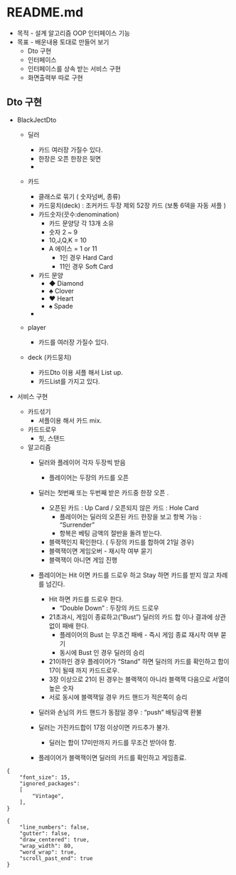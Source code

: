 # README.md
- 목적 - 설계 알고리즘 OOP 인터페이스 기능
- 목표 - 배운내용 토대로 만들어 보기 
    - Dto 구현
    - 인터페이스
    - 인터페이스를 상속 받는 서비스 구현
    - 화면출력부 따로 구현

## Dto 구현

- BlackJectDto
    - 딜러
        - 카드 여러장 가질수 있다.
        - 한장은 오픈 한장은 뒷면
        - 
    - 카드
        - 클래스로 묶기 ( 숫자넘버, 종류)
        - 카드뭉치(deck) : 조커카드 두장 제외 52장 카드 (보통 6덱을 자동 셔플 )
        - 카드숫자(끗수:denomination)
            - 카드 문양당 각 13개 소유
            - 숫자 2 ~ 9
            - 10,J,Q,K = 10
            - A 에이스 = 1 or 11
                - 1인 경우 Hard Card
                - 11인 경우 Soft Card
        - 카드 문양
            - ◆ Diamond
            - ♣ Clover
            - ♥ Heart
            - ♠ Spade
        - 
        
    - player
        - 카드를 여러장 가질수 있다.
    - deck (카드뭉치)
        - 카드Dto 이용 셔플 해서  List up.
        - 카드List를 가지고 있다.
        
- 서비스 구현
    - 카드섞기
        - 셔플이용 해서 카드 mix.
    - 카드드로우
        - 힛, 스탠드
    - 알고리즘
        - 딜러와 플레이어 각자 두장씩 받음
            - 플레이어는 두장의 카드를 오픈
                
                
        - 딜러는 첫번째 또는 두번째 받은 카드중 한장 오픈 .
            - 오픈된 카드 : Up Card / 오픈되지 않은 카드 : Hole Card
                - 플레이어는 딜러의 오픈된 카드 한장을 보고 항복 가능 : “Surrender”
                - 항복은 베팅 금액의 절반을 돌려 받는다.
            - 블랙잭인지 확인한다. ( 두장의 카드를 합하여 21일 경우)
            - 블랙잭이면 게임오버  - 재시작 여부 묻기
            - 블랙잭이 아니면 게임 진행
            
        - 플레이어는 Hit 이면 카드를 드로우 하고 Stay 하면 카드를 받지 않고 차례를 넘긴다.
            - Hit 하면 카드를 드로우 한다.
                - “Double Down” : 두장의 카드 드로우
            - 21초과시, 게임이 종료하고(”Bust”) 딜러의 카드 합 이나 결과에 상관 없이 패배 한다.
                - 플레이어의 Bust 는 무조건 패배 - 즉시 게임 종료 재시작 여부 묻기
                - 동시에 Bust 인 경우 딜러의 승리
            - 21이하인 경우 플레이어가 “Stand” 하면 딜러의 카드를 확인하고 합이 17이 될때 까지 카드드로우.
            - 3장 이상으로 21이 된 경우는 블랙잭이 아니라 블랙잭 다음으로 서열이 높은 숫자
            - 서로 동시에 블랙잭일 경우 카드 핸드가 적은쪽이 승리
            
        - 딜러와 손님의 카드 핸드가 동점일 경우 : “push” 배팅금액 환불
        - 딜러는 가진카드합이 17점 이상이면 카드추가 불가.
            - 딜러는 합이 17미만까지 카드를 무조건 받아야 함.
        - 플레이어가 블랙잭이면 딜러의 카드를 확인하고 게임종료.
```
{
    "font_size": 15,
    "ignored_packages":
    [
        "Vintage",
    ],
}

{
    "line_numbers": false,
    "gutter": false,
    "draw_centered": true,
    "wrap_width": 80,
    "word_wrap": true,
    "scroll_past_end": true
}

```
